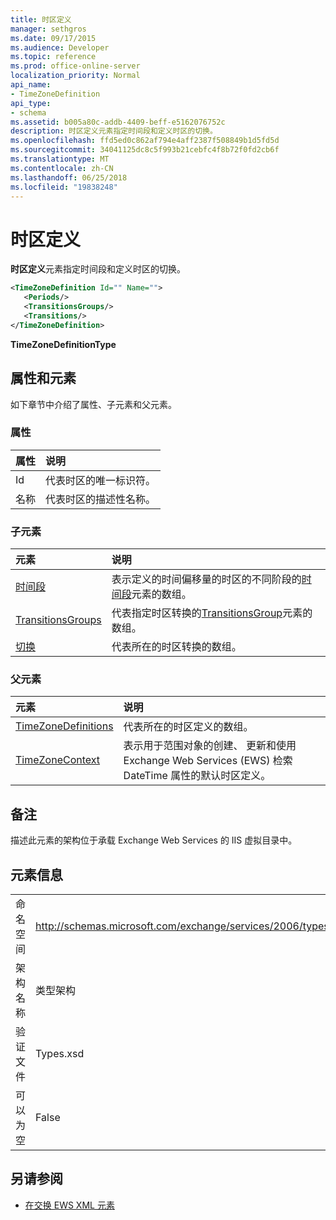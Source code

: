 ```yaml
---
title: 时区定义
manager: sethgros
ms.date: 09/17/2015
ms.audience: Developer
ms.topic: reference
ms.prod: office-online-server
localization_priority: Normal
api_name:
- TimeZoneDefinition
api_type:
- schema
ms.assetid: b005a80c-addb-4409-beff-e5162076752c
description: 时区定义元素指定时间段和定义时区的切换。
ms.openlocfilehash: ffd5ed0c862af794e4aff2387f508849b1d5fd5d
ms.sourcegitcommit: 34041125dc8c5f993b21cebfc4f8b72f0fd2cb6f
ms.translationtype: MT
ms.contentlocale: zh-CN
ms.lasthandoff: 06/25/2018
ms.locfileid: "19838248"
---
```

# <a name="timezonedefinition"></a>时区定义

**时区定义**元素指定时间段和定义时区的切换。 
  
```XML
<TimeZoneDefinition Id="" Name="">
   <Periods/>
   <TransitionsGroups/>
   <Transitions/>
</TimeZoneDefinition>

```

 **TimeZoneDefinitionType**
## <a name="attributes-and-elements"></a>属性和元素

如下章节中介绍了属性、子元素和父元素。
  
### <a name="attributes"></a>属性

|**属性**|**说明**|
|:-----|:-----|
|Id  <br/> |代表时区的唯一标识符。  <br/> |
|名称  <br/> |代表时区的描述性名称。  <br/> |
   
### <a name="child-elements"></a>子元素

|**元素**|**说明**|
|:-----|:-----|
|[时间段](periods.md) <br/> |表示定义的时间偏移量的时区的不同阶段的[时间段](period.md)元素的数组。  <br/> |
|[TransitionsGroups](transitionsgroups.md) <br/> |代表指定时区转换的[TransitionsGroup](transitionsgroup.md)元素的数组。  <br/> |
|[切换](transitions.md) <br/> |代表所在的时区转换的数组。  <br/> |
   
### <a name="parent-elements"></a>父元素

|**元素**|**说明**|
|:-----|:-----|
|[TimeZoneDefinitions](timezonedefinitions.md) <br/> |代表所在的时区定义的数组。  <br/> |
|[TimeZoneContext](timezonecontext.md) <br/> |表示用于范围对象的创建、 更新和使用 Exchange Web Services (EWS) 检索 DateTime 属性的默认时区定义。  <br/> |
   
## <a name="remarks"></a>备注

描述此元素的架构位于承载 Exchange Web Services 的 IIS 虚拟目录中。
  
## <a name="element-information"></a>元素信息

|||
|:-----|:-----|
|命名空间  <br/> |http://schemas.microsoft.com/exchange/services/2006/types  <br/> |
|架构名称  <br/> |类型架构  <br/> |
|验证文件  <br/> |Types.xsd  <br/> |
|可以为空  <br/> |False  <br/> |
   
## <a name="see-also"></a>另请参阅



- [在交换 EWS XML 元素](ews-xml-elements-in-exchange.md)

